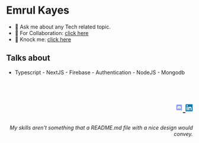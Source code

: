 # **Emrul Kayes**

- 💬 Ask me about any Tech related topic.
- 🤝 For Collaboration: [click here](https://emrul-kayes.live/contact)
- 🤙 Knock me: [click here](https://emrul-kayes.live/)

## Talks about
- Typescript - NextJS - Firebase - Authentication - NodeJS - Mongodb

<br />

<h1  width="100"> 
  <p align="right"> <a href="https://discord.gg/83YMfkzVhT"> <img src="./assets/discord.svg" height="20"/> </a>
  <a href="https://www.linkedin.com/in/its-kayes/"> <img src="./assets/linkedin.svg" height="20"/> </a> </p> 
 </h1>
 
 ###### <p align="right"> My skills aren't something that a README.md file with a nice design would convey. </p> 
